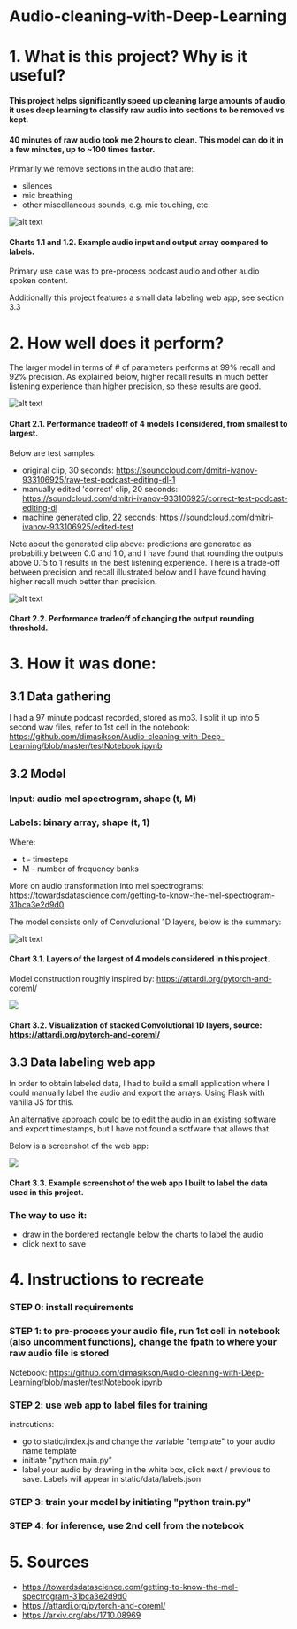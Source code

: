 # Audio-cleaning-with-Deep-Learning

# 1. What is this project? Why is it useful?

#### This project helps significantly speed up cleaning large amounts of audio, it uses deep learning to classify raw audio into sections to be removed vs kept. 

#### 40 minutes of raw audio took me 2 hours to clean. This model can do it in a few minutes, up to ~100 times faster.

Primarily we remove sections in the audio that are:
  - silences
  - mic breathing
  - other miscellaneous sounds, e.g. mic touching, etc.

![alt text](https://i.gyazo.com/8ccd8f611b4a73b2a405c90c6c039e65.png)

#### Charts 1.1 and 1.2. Example audio input and output array compared to labels.

Primary use case was to pre-process podcast audio and other audio spoken content.

Additionally this project features a small data labeling web app, see section 3.3

# 2. How well does it perform?

The larger model in terms of # of parameters performs at 99% recall and 92% precision. As explained below, higher recall results in much better listening experience than higher precision, so these results are good. 

![alt text](https://i.gyazo.com/cc38e0b2e210bbd63355f5a38d2e1061.png)

#### Chart 2.1. Performance tradeoff of 4 models I considered, from smallest to largest.

Below are test samples:
  - original clip, 30 seconds: https://soundcloud.com/dmitri-ivanov-933106925/raw-test-podcast-editing-dl-1
  - manually edited 'correct' clip, 20 seconds: https://soundcloud.com/dmitri-ivanov-933106925/correct-test-podcast-editing-dl
  - machine generated clip, 22 seconds: https://soundcloud.com/dmitri-ivanov-933106925/edited-test

Note about the generated clip above: predictions are generated as probability between 0.0 and 1.0, and I have found that rounding the outputs above 0.15 to 1 results in the best listening experience. There is a trade-off between precision and recall illustrated below and I have found having higher recall much better than precision.

![alt text](https://i.gyazo.com/4ce067ba8bcd12046af6249e4957cec8.png)

#### Chart 2.2. Performance tradeoff of changing the output rounding threshold.

# 3. How it was done:
## 3.1 Data gathering

I had a 97 minute podcast recorded, stored as mp3. I split it up into 5 second wav files, refer to 1st cell in the notebook: https://github.com/dimasikson/Audio-cleaning-with-Deep-Learning/blob/master/testNotebook.ipynb

## 3.2 Model

### Input: audio mel spectrogram, shape (t, M)
### Labels: binary array, shape (t, 1)

Where:
  - t - timesteps
  - M - number of frequency banks

More on audio transformation into mel spectrograms: https://towardsdatascience.com/getting-to-know-the-mel-spectrogram-31bca3e2d9d0

The model consists only of Convolutional 1D layers, below is the summary:

![alt text](https://i.gyazo.com/61faad7373e5f6e27ec3f94293414d47.png)

#### Chart 3.1. Layers of the largest of 4 models considered in this project.

Model construction roughly inspired by: https://attardi.org/pytorch-and-coreml/

![](https://attardi.org/static/af9a10acd36978e8a185d820c89a55d5/b06ae/diagram.png)

#### Chart 3.2. Visualization of stacked Convolutional 1D layers, source: https://attardi.org/pytorch-and-coreml/

## 3.3 Data labeling web app

In order to obtain labeled data, I had to build a small application where I could manually label the audio and export the arrays. Using Flask with vanilla JS for this.

An alternative approach could be to edit the audio in an existing software and export timestamps, but I have not found a sotfware that allows that.

Below is a screenshot of the web app:

![](https://i.gyazo.com/7369a9176874d99eb8ce7319b1806cdd.png)

#### Chart 3.3. Example screenshot of the web app I built to label the data used in this project.

### The way to use it:
  - draw in the bordered rectangle below the charts to label the audio
  - click next to save

# 4. Instructions to recreate

### STEP 0: install requirements

### STEP 1: to pre-process your audio file, run 1st cell in notebook (also uncomment functions), change the fpath to where your raw audio file is stored
Notebook: https://github.com/dimasikson/Audio-cleaning-with-Deep-Learning/blob/master/testNotebook.ipynb

### STEP 2: use web app to label files for training
instrcutions:
  - go to static/index.js and change the variable "template" to your audio name template
  - initiate "python main.py"
  - label your audio by drawing in the white box, click next / previous to save. Labels will appear in static/data/labels.json

### STEP 3: train your model by initiating "python train.py"

### STEP 4: for inference, use 2nd cell from the notebook

# 5. Sources
  - https://towardsdatascience.com/getting-to-know-the-mel-spectrogram-31bca3e2d9d0
  - https://attardi.org/pytorch-and-coreml/
  - https://arxiv.org/abs/1710.08969
